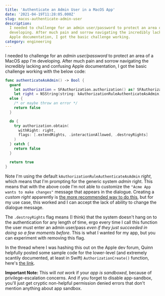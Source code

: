 ```yaml
---
title: 'Authenticate an Admin User in a MacOS App'
date: '2021-04-19T11:28:05.000Z'
slug: macos-authenticate-admin-user
description:
  I needed to challenge for an admin user/password to protect an area of a MacOS app I'm
  developing. After much pain and sorrow navigating the incredibly lacking and confusing
  Apple documentation, I got the basic challenge working.
category: engineering
---
```


I needed to challenge for an _admin user/password_ to protect an area of a MacOS app I'm
developing. After much pain and sorrow navigating the incredibly lacking and confusing
Apple documentation, I got the basic challenge working with the below code:

```swift
func authenticateAsAdmin() -> Bool {
  guard
    let authorization = SFAuthorization.authorization() as? SFAuthorization,
    let right = NSString(string: kAuthorizationRuleAuthenticateAsAdmin).utf8String
  else {
    /* or maybe throw an error */
    return false
  }

  do {
    try authorization.obtain(
      withRight: right,
      flags: [.extendRights, .interactionAllowed, .destroyRights]
    )
  } catch {
    return false
  }

  return true
}
```

Note I'm using the default `kAuthorizationRuleAuthenticateAsAdmin` _right_, which means
that I'm prompting for the generic system _admin_ right. This means that with the above
code I'm not able to customize the `"Acme App wants to make changes"` message that appears
in the dialogue. Creating a _custom right_ apparently is
[the more recommended way to do this](https://developer.apple.com/forums/thread/675712),
but for my use case, this worked and I can accept the lack of ability to change the
dialogue message.

The `.destroyRights` flag means (I think) that the system doesn't hang on to the
authentication for any length of time, ergo every time I call this function the user must
enter an admin user/pass _even if they just succeeded in doing so a few moments before_.
This is what I wanted for my app, but you can experiment with removing this flag.

In the thread where I was hashing this out on the Apple dev forum, Quinn helpfully posted
some sample code for the lower-level (and extremely scantily documented, at least in
Swift) `AuthorizationCreate()` function, here's
[the link](https://developer.apple.com/forums/thread/675712).

**Important Note:** This will _not work_ if your _app is sandboxed_, because of
privilege-escalation concerns. And if you forget to disable app-sandbox, you'll just get
cryptic non-helpful permission denied errors that don't mention anything about app
sandbox.
